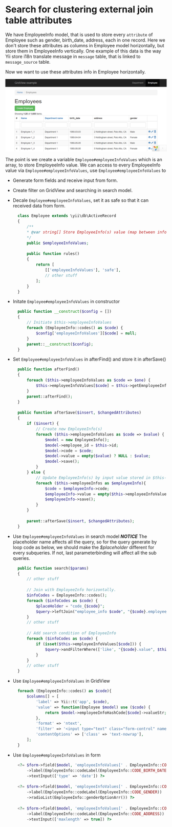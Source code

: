 # Search for clustering external join table attributes

We have EmployeeInfo model, that is used to store every `attribute` of Employee such as gender, birth_date, address, each in one record.
Here we don't store these attributes as columns in Employee model horizontally, but store them in EmployeeInfo vertically.
One example of this data is the way Yii store i18n translate message in `message` table, that is linked to `message_source` table.

Now we want to use these attributes info in Employee horizontally.

![Employee list](images/EmployeeList.png)

The point is we create a variable `Employee#employeeInfoValues` which is an array, to store EmployeeInfo value.
We can access to every EmployeeInfo value via `Employee#employeeInfoValues`, use `Employee#employeeInfoValues` to
* Generate form fields and receive input from form.
* Create filter on GridView and searching in search model.

* Decale `Employee#employeeInfoValues`, set it as safe so that it can received data from form.
  ```php
    class Employee extends \yii\db\ActiveRecord
    {
        /**
        * @var string[] Store EmployeeInfo(s) value (map between info code and its value)
        */
        public $employeeInfoValues;

        public function rules()
        {
            return [
                [['employeeInfoValues'], 'safe'],
                // other stuff
            ];
        }
    }
  ```
* Initate `Employee#employeeInfoValues` in constructor
  ```php
    public function __construct($config = [])
    {
        // Initiate $this->employeeInfoValues
        foreach (EmployeeInfo::codes() as $code) {
            $config['employeeInfoValues'][$code] = null;
        }
        parent::__construct($config);
    }
  ```
* Set `Employee#employeeInfoValues` in afterFind() and store it in afterSave()
  ```php
    public function afterFind()
    {
        foreach ($this->employeeInfoValues as $code => $one) {
            $this->employeeInfoValues[$code] = $this->getEmnployeeInfoValue($code);
        }
        parent::afterFind();
    }

    public function afterSave($insert, $changedAttributes)
    {
        if ($insert) {
            // Create new EmployeeInfo(s)
            foreach ($this->employeeInfoValues as $code => $value) {
                $model = new EmployeeInfo();
                $model->employee_id = $this->id;
                $model->code = $code;
                $model->value = empty($value) ? NULL : $value;
                $model->save();
            }
        } else {
            // Update EmployeeInfo(s) by input value stored in $this->employeeInfoValues.
            foreach ($this->employeeInfos as $employeeInfo){
                $code = $employeeInfo->code;
                $employeeInfo->value = empty($this->employeeInfoValues[$code]) ? NULL : $this->employeeInfoValues[$code];
                $employeeInfo->save();
            }
        }

        parent::afterSave($insert, $changedAttributes);
    }
  ```
* Use `Employee#employeeInfoValues` in search model
  ***NOTICE*** The placeholder name affects all the query, so for the query generate by loop code as below, we should make the *$placeholder* different for every subqueries. If not, last parameterbinding will affect all the sub queries.
  ```php
    public function search($params)
    {
        // other stuff

        // Join with EmployeeInfo horizontally.
        $infoCodes = EmployeeInfo::codes();
        foreach ($infoCodes as $code) {
            $placeHolder = "code_{$code}";
            $query->leftJoin("employee_info $code", "{$code}.employee_id = employee.id AND {$code}.code = :$placeHolder", [$placeHolder => $code]);
        }
        // other stuff

        // Add search condition of EmployeeInfo
        foreach ($infoCodes as $code) {
            if (isset($this->employeeInfoValues[$code])) {
                $query->andFilterWhere(['like', "{$code}.value", $this->employeeInfoValues[$code]]);
            }
        }
        // other stuff
    }
  ```
* Use `Employee#employeeInfoValues` in GridView
  ```php
    foreach (EmployeeInfo::codes() as $code){
        $columns[] = [
            'label' => Yii::t('app', $code),
            'value' => function(Employee $model) use ($code) {
                return $model->employeeInfoHashCode[$code]->valueStr;
            },
            'format' => 'ntext',
            'filter' => '<input type="text" class="form-control" name="EmployeeSearch[employeeInfoValues][' . $code . ']">',
            'contentOptions' => ['class' => 'text-nowrap'],
        ];
    }
  ```
* Use `Employee#employeeInfoValues` in form
  ```php
    <?= $form->field($model, 'employeeInfoValues[' . EmployeeInfo::CODE_BIRTH_DATE . ']')
        ->label(EmployeeInfo::codeLabel(EmployeeInfo::CODE_BIRTH_DATE))
        ->textInput(['type' => 'date']) ?>

    <?= $form->field($model, 'employeeInfoValues[' . EmployeeInfo::CODE_GENDER . ']')
        ->label(EmployeeInfo::codeLabel(EmployeeInfo::CODE_GENDER))
        ->radioList(EmployeeInfo::genderOptionArr()) ?>

    <?= $form->field($model, 'employeeInfoValues[' . EmployeeInfo::CODE_ADDRESS . ']')
        ->label(EmployeeInfo::codeLabel(EmployeeInfo::CODE_ADDRESS))
        ->textInput(['maxlength' => true]) ?>
  ```
